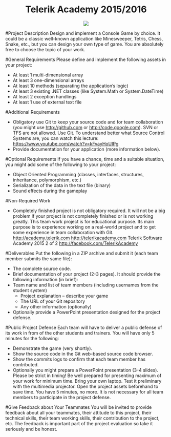 <h1 align="center">Telerik Academy 2015/2016</h1>

<p align="center">
<a href="http://academy.telerik.com/">
<img src="https://camo.githubusercontent.com/08ecbe7b67d65cc7c6990787e2836b27b4296f2d/68747470733a2f2f7261772e6769746875622e636f6d2f666c65787472792f54656c6572696b2d41636164656d792f6d61737465722f50726f6772616d6d696e6725323077697468253230432532332f436f6465732f4f746865722f54656c6572696b2e706e67"/>
</a>
</p>

#Project Description
Design and implement a Console Game by choice. It could be a classic well-known application like
Minesweeper, Tetris, Chess, Snake, etc., but you can design your own type of game. You are absolutely
free to choose the topic of your work.

#General Requirements
Please define and implement the following assets in your project:
* At least 1 multi-dimensional array
* At least 3 one-dimensional arrays
* At least 10 methods (separating the application’s logic)
* At least 3 existing .NET classes (like System.Math or System.DateTime)
* At least 2 exception handlings
* At least 1 use of external text file

#Additional Requirements
* Obligatory use Git to keep your source code and for team collaboration (you might use
http://github.com or http://code.google.com). SVN or TFS are not allowed. Use Git. To
understand better what Source Control Systems are, you can watch this lecture:
https://www.youtube.com/watch?v=kFvayHoUIPg
* Provide documentation for your application (more information below).

#Optional Requirements
If you have a chance, time and a suitable situation, you might add some of the following to your project:
* Object Oriented Programming (classes, interfaces, structures, inheritance, polymorphism, etc.)
* Serialization of the data in the text file (binary)
* Sound effects during the gameplay

#Non-Required Work
* Completely finished project is not obligatory required. It will not be a big problem if your project
is not completely finished or is not working greatly. This team work project is for educational
purpose. Its main purpose is to experience working on a real-world project and to get some
experience in team collaboration with Git. http://academy.telerik.com
http://telerikacademy.com
Telerik Software Academy 2015 2 of 2 http://facebook.com/TelerikAcademy

#Deliverables
Put the following in a ZIP archive and submit it (each team member submits the same file):
* The complete source code.
* Brief documentation of your project (2-3 pages). It should provide the following information (in
brief):
* Team name and list of team members (including usernames from the student system)
  * Project explanation – describe your game
  * The URL of your Git repository
  * Any other information (optionally)
* Optionally provide a PowerPoint presentation designed for the project defense.

#Public Project Defense
Each team will have to deliver a public defense of its work in from of the other students and trainers.
You will have only 5 minutes for the following:
* Demonstrate the game (very shortly).
* Show the source code in the Git web-based source code browser.
* Show the commits logs to confirm that each team member has contributed.
* Optionally you might prepare a PowerPoint presentation (3-4 slides).
Please be strict in timing! Be well prepared for presenting maximum of your work for minimum time.
Bring your own laptop. Test it preliminary with the multimedia projector. Open the project assets
beforehand to save time. You have 5 minutes, no more. It is not necessary for all team members to
participate in the project defense.

#Give Feedback about Your Teammates
You will be invited to provide feedback about all your teammates, their attitude to this project, their
technical skills, their team working skills, their contribution to the project, etc. The feedback is
important part of the project evaluation so take it seriously and be honest.
